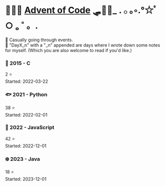 # 🦌🦌🦌 [Advent of Code](https://adventofcode.com/) 🛷🎅🎁_ . 𓂂 ｡◦.°☆ﾟ○ ₒ ˚ 。.

🛀 Casually going through events.\
📝 "DayX_n" with a "_n" appended are days where I wrote down some notes for myself. (Which you are also welcome to read if you'd like.)

### 🎄 2015 - C
2 ⭐\
Started: 2022-03-22

### 🐟 2021 - Python
38 ⭐\
Started: 2022-02-01

### 🌳 2022 - JavaScript
42 ⭐\
Started: 2022-12-01

### ❄️ 2023 - Java
18 ⭐\
Started: 2023-12-01
